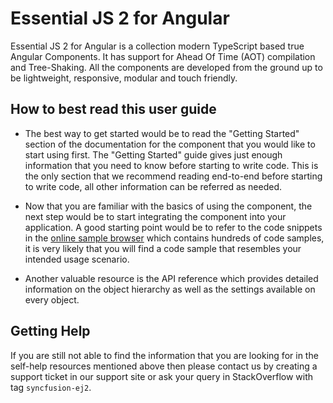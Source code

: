 # Essential JS 2 for Angular

Essential JS 2 for Angular is a collection modern TypeScript based true Angular Components. It has support
 for Ahead Of Time (AOT) compilation and Tree-Shaking. All the components are developed from the ground
 up to be lightweight, responsive, modular and touch friendly.

## How to best read this user guide

* The best way to get started would be to read the "Getting Started" section
of the documentation for the component that you would like to start using first.
The "Getting Started" guide gives just enough information that you need to know
before starting to write code. This is the only section that we recommend reading
end-to-end before starting to write code, all other information can be referred as needed.

* Now that you are familiar with the basics of using the component, the next
step would be to start integrating the component into your application.
A good starting point would be to refer to the code snippets in the
[online sample browser](http://ej2.syncfusion.com/angular/demos/) which contains
hundreds of code samples, it is very likely that you will find a code sample that
resembles your intended usage scenario.

* Another valuable resource is the API reference which provides detailed information
on the object hierarchy as well as the settings available on every object.

## Getting Help

If you are still not able to find the information that you are looking for in the
self-help resources mentioned above then please contact us by creating a support
ticket in our support site or ask your query in StackOverflow with tag `syncfusion-ej2`.